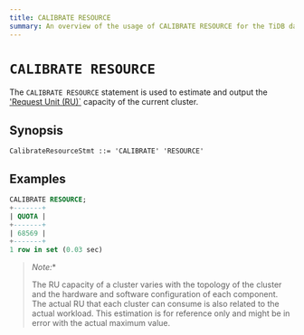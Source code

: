 ```yaml
---
title: CALIBRATE RESOURCE
summary: An overview of the usage of CALIBRATE RESOURCE for the TiDB database.
---
```


# `CALIBRATE RESOURCE`

The `CALIBRATE RESOURCE` statement is used to estimate and output the ['Request Unit (RU)`](/tidb-resource-control#what-is-request-unit-ru) capacity of the current cluster.

## Synopsis

```ebnf+diagram
CalibrateResourceStmt ::= 'CALIBRATE' 'RESOURCE'
```

## Examples

```sql
CALIBRATE RESOURCE;
+-------+
| QUOTA |
+-------+
| 68569 |
+-------+
1 row in set (0.03 sec)
```

> *Note:**
>
> The RU capacity of a cluster varies with the topology of the cluster and the hardware and software configuration of each component. The actual RU that each cluster can consume is also related to the actual workload. This estimation is for reference only and might be in error with the actual maximum value.
